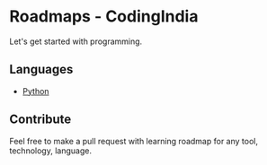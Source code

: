 # Roadmaps - CodingIndia
Let's get started with programming.

## Languages

* [Python](https://github.com/codingindia/roadmaps.codingindia.org/blob/main/language/python.md)


## Contribute
Feel free to make a pull request with learning roadmap for any tool, technology, language.

